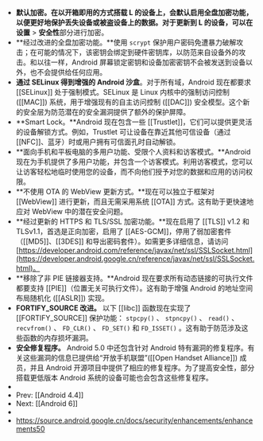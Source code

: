 - **默认加密。**在以开箱即用的方式搭载 L 的设备上，会默认启用全盘加密功能，以便更好地保护丢失设备或被盗设备上的数据。对于更新到 L 的设备，可以在**设置** > **安全性**部分进行加密。
- **经过改进的全盘加密功能。**使用  `scrypt`  保护用户密码免遭暴力破解攻击；在可能的情况下，该密钥会绑定到硬件密钥库，以防范来自设备外的攻击。和以往一样，Android 屏幕锁定密钥和设备加密密钥不会被发送到设备以外，也不会提供给任何应用。
- **通过 SELinux 得到增强的 Android 沙盒**。对于所有域，Android 现在都要求 [[SELinux]] 处于强制模式。SELinux 是 Linux 内核中的强制访问控制 ([[MAC]]) 系统，用于增强现有的自主访问控制 ([[DAC]]) 安全模型。这个新的安全层为防范潜在的安全漏洞提供了额外的保护屏障。
- **Smart Lock。**Android 现在包含一些 [[Trustlet]]，它们可以提供更灵活的设备解锁方式。例如，Trustlet 可让设备在靠近其他可信设备（通过 [[NFC]]、蓝牙）时或用户拥有可信面孔时自动解锁。
- **面向手机和平板电脑的多用户功能、受限个人资料和访客模式。**Android 现在为手机提供了多用户功能，并包含一个访客模式。利用访客模式，您可以让访客轻松地临时使用您的设备，而不向他们授予对您的数据和应用的访问权限。
- **不使用 OTA 的 WebView 更新方式。**现在可以独立于框架对 [[WebView]] 进行更新，而且无需采用系统 [[OTA]] 方式。这有助于更快速地应对 WebView 中的潜在安全问题。
- **经过更新的 HTTPS 和 TLS/SSL 加密功能。**现在启用了 [[TLS]] v1.2 和 TLSv1.1，首选是正向加密，启用了 [[AES-GCM]]，停用了弱加密套件（[[MD5]]、[[3DES]] 和导出密码套件）。如需更多详细信息，请访问 [https://developer.android.com/reference/javax/net/ssl/SSLSocket.html](https://developer.android.google.cn/reference/javax/net/ssl/SSLSocket.html)。
- **移除了非 PIE 链接器支持。**Android 现在要求所有动态链接的可执行文件都要支持 [[PIE]]（位置无关可执行文件）。这有助于增强 Android 的地址空间布局随机化 ([[ASLR]]) 实现。
- **FORTIFY_SOURCE 改进。** 以下 [[libc]] 函数现在实现了 [[FORTIFY_SOURCE]] 保护功能： `stpcpy()` 、 `stpncpy()` 、 `read()` 、 `recvfrom()` 、 `FD_CLR()` 、 `FD_SET()`  和  `FD_ISSET()` 。这有助于防范涉及这些函数的内存损坏漏洞。
- **安全修复程序。** Android 5.0 中还包含针对 Android 特有漏洞的修复程序。有关这些漏洞的信息已提供给“开放手机联盟”([[Open Handset Alliance]]) 成员，并且 Android 开源项目中提供了相应的修复程序。为了提高安全性，部分搭载更低版本 Android 系统的设备可能也会包含这些修复程序。
-
- Prev: [[Android 4.4]]
- Next: [[Android 6]]
-
- https://source.android.google.cn/docs/security/enhancements/enhancements50